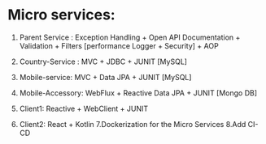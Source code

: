 # Micro services:
1. Parent Service : Exception Handling + Open API Documentation + Validation + Filters [performance Logger + Security] + AOP

2. Country-Service : MVC + JDBC + JUNIT [MySQL]
3. Mobile-service:   MVC + Data JPA + JUNIT [MySQL]
4. Mobile-Accessory: WebFlux + Reactive Data JPA + JUNIT [Mongo DB]
5. Client1: Reactive + WebClient +  JUNIT
6. Client2: React + Kotlin
7.Dockerization for the Micro Services
8.Add CI-CD
